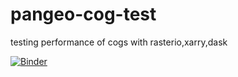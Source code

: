 # pangeo-cog-test
testing performance of cogs with rasterio,xarry,dask


[![Binder](https://mybinder.org/badge_logo.svg)](https://mybinder.org/v2/gh/scottyhq/pangeo-cog-test/master)
